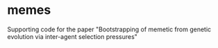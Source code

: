# memes
Supporting code for the paper "Bootstrapping of memetic from genetic evolution via inter-agent selection pressures"
